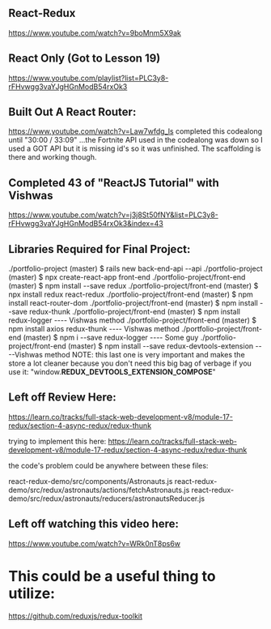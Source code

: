 ## React-Redux
https://www.youtube.com/watch?v=9boMnm5X9ak

## React Only (Got to Lesson 19)
https://www.youtube.com/playlist?list=PLC3y8-rFHvwgg3vaYJgHGnModB54rxOk3

## Built Out A React Router:
https://www.youtube.com/watch?v=Law7wfdg_ls
completed this codealong until "30:00 / 33:09"
...the Fortnite API used in the codealong was down so I used a GOT API but it is
missing id's so it was unfinished.  The scaffolding is there and working though.

## Completed 43 of "ReactJS Tutorial" with Vishwas
https://www.youtube.com/watch?v=j3j8St50fNY&list=PLC3y8-rFHvwgg3vaYJgHGnModB54rxOk3&index=43

## Libraries Required for Final Project:
./portfolio-project (master) $ rails new back-end-api --api
./portfolio-project (master) $ npx create-react-app front-end
./portfolio-project/front-end (master) $ npm install --save redux
./portfolio-project/front-end (master) $ npx install redux react-redux
./portfolio-project/front-end (master) $ npm install react-router-dom
./portfolio-project/front-end (master) $ npm install --save redux-thunk
./portfolio-project/front-end (master) $ npm install redux-logger ---- Vishwas method
./portfolio-project/front-end (master) $ npm install axios redux-thunk ---- Vishwas method
./portfolio-project/front-end (master) $ npm i --save redux-logger ---- Some guy
./portfolio-project/front-end (master) $ npm install --save redux-devtools-extension ----Vishwas method
NOTE: this last one is very important and makes the store a lot cleaner because you don't need this big
bag of verbage if you use it:
"window.__REDUX_DEVTOOLS_EXTENSION_COMPOSE__"

## Left off Review Here:
https://learn.co/tracks/full-stack-web-development-v8/module-17-redux/section-4-async-redux/redux-thunk

trying to implement this here:
https://learn.co/tracks/full-stack-web-development-v8/module-17-redux/section-4-async-redux/redux-thunk

the code's problem could be anywhere between these files:

react-redux-demo/src/components/Astronauts.js
react-redux-demo/src/redux/astronauts/actions/fetchAstronauts.js
react-redux-demo/src/redux/astronauts/reducers/astronautsReducer.js

## Left off watching this video here:
https://www.youtube.com/watch?v=WRk0nT8ps6w

# This could be a useful thing to utilize:
https://github.com/reduxjs/redux-toolkit
